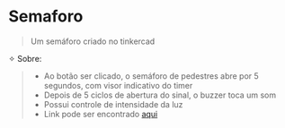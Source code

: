 # Semaforo
> Um semáforo criado no tinkercad

✧ Sobre:

> - Ao botão ser clicado, o semáforo de pedestres abre por 5 segundos, com visor indicativo do timer
> - Depois de 5 ciclos de abertura do sinal, o buzzer toca um som
> - Possui controle de intensidade da luz
> - Link pode ser encontrado [aqui](https://www.tinkercad.com/things/eBvz0PxM8AH-cool-densor-jaiks/editel?sharecode=n8HXoGQZp1oJLzEmbQH6cyJRpCjumCYkuEuD2dfhFns)
